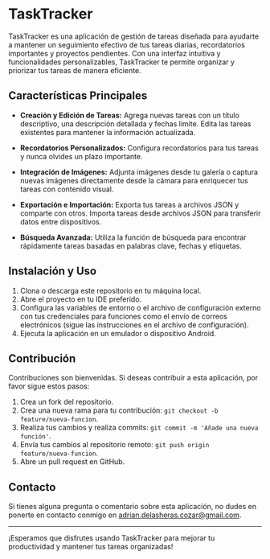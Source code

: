 # TaskTracker

TaskTracker es una aplicación de gestión de tareas diseñada para ayudarte a mantener un seguimiento efectivo de tus tareas diarias, recordatorios importantes y proyectos pendientes. Con una interfaz intuitiva y funcionalidades personalizables, TaskTracker te permite organizar y priorizar tus tareas de manera eficiente.

## Características Principales

- **Creación y Edición de Tareas:** Agrega nuevas tareas con un título descriptivo, una descripción detallada y fechas límite. Edita las tareas existentes para mantener la información actualizada.

- **Recordatorios Personalizados:** Configura recordatorios para tus tareas y nunca olvides un plazo importante.

- **Integración de Imágenes:** Adjunta imágenes desde tu galería o captura nuevas imágenes directamente desde la cámara para enriquecer tus tareas con contenido visual.

- **Exportación e Importación:** Exporta tus tareas a archivos JSON y comparte con otros. Importa tareas desde archivos JSON para transferir datos entre dispositivos.

- **Búsqueda Avanzada:** Utiliza la función de búsqueda para encontrar rápidamente tareas basadas en palabras clave, fechas y etiquetas.

## Instalación y Uso

1. Clona o descarga este repositorio en tu máquina local.
2. Abre el proyecto en tu IDE preferido.
3. Configura las variables de entorno o el archivo de configuración externo con tus credenciales para funciones como el envío de correos electrónicos (sigue las instrucciones en el archivo de configuración).
4. Ejecuta la aplicación en un emulador o dispositivo Android.

## Contribución

Contribuciones son bienvenidas. Si deseas contribuir a esta aplicación, por favor sigue estos pasos:

1. Crea un fork del repositorio.
2. Crea una nueva rama para tu contribución: `git checkout -b feature/nueva-funcion`.
3. Realiza tus cambios y realiza commits: `git commit -m 'Añade una nueva función'`.
4. Envía tus cambios al repositorio remoto: `git push origin feature/nueva-funcion`.
5. Abre un pull request en GitHub.


## Contacto

Si tienes alguna pregunta o comentario sobre esta aplicación, no dudes en ponerte en contacto conmigo en [adrian.delasheras.cozar@gmail.com](mailto:adrian.delasheras.cozar@gmail.com).

---

¡Esperamos que disfrutes usando TaskTracker para mejorar tu productividad y mantener tus tareas organizadas!
